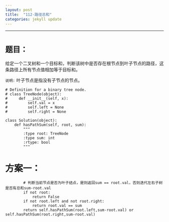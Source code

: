 ```yaml
---
layout: post
title:  "112-路径总和"
categories: jekyll update
---
```

_______________________________________________________________________________
# `题目：`

给定一个二叉树和一个目标和，判断该树中是否存在根节点到叶子节点的路径，这条路径上所有节点值相加等于目标和。

`说明:` 叶子节点是指没有子节点的节点。

    # Definition for a binary tree node.
    # class TreeNode(object):
    #     def __init__(self, x):
    #         self.val = x
    #         self.left = None
    #         self.right = None

    class Solution(object):
        def hasPathSum(self, root, sum):
            """
            :type root: TreeNode
            :type sum: int
            :rtype: bool
            """

# 方案一：

            # 判断当前节点是否为叶子结点，是则返回sum == root.val，否则迭代左右子树是否有总和sum-root.val
            if not root:
                return False
            if not root.left and not root.right:
                return root.val == sum
            return self.hasPathSum(root.left,sum-root.val) or self.hasPathSum(root.right,sum-root.val)